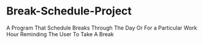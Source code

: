 # Break-Schedule-Project

A Program That Schedule Breaks Through The Day Or For a Particular Work Hour Reminding The User To Take A Break

